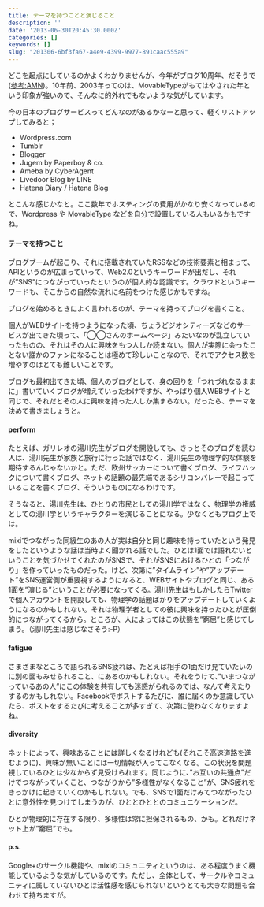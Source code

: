 ```yaml
---
title: テーマを持つことと演じること
description: ''
date: '2013-06-30T20:45:30.000Z'
categories: []
keywords: []
slug: "201306-6bf3fa67-a4e9-4399-9977-891caac555a9"
---
```

どこを起点にしているのかよくわかりませんが、今年がブログ10周年、だそうで([参考:AMN](http://agilemedia.jp/pressrelease/bloggersummit-20130611.html))。10年前、2003年ってのは、MovableTypeがもてはやされた年という印象が強いので、そんなに的外れでもないような気がしています。

今の日本のブログサービスってどんなのがあるかなーと思って、軽くリストアップしてみると；

*   Wordpress.com
*   Tumblr
*   Blogger
*   Jugem by Paperboy & co.
*   Ameba by CyberAgent
*   Livedoor Blog by LINE
*   Hatena Diary / Hatena Blog

とこんな感じかなと。ここ数年でホスティングの費用がかなり安くなっているので、Wordpress や MovableType などを自分で設置している人もいるかもですね。

#### テーマを持つこと

ブログブームが起こり、それに搭載されていたRSSなどの技術要素と相まって、APIというのが広まっていって、Web2.0というキーワードが出だし、それが”SNS”につながっていったというのが個人的な認識です。クラウドというキーワードも、そこからの自然な流れに名前をつけた感じかもですね。

ブログを始めるときによく言われるのが、テーマを持ってブログを書くこと。

個人がWEBサイトを持つようになった頃、ちょうどジオシティーズなどのサービスが出てきた頃って、「◯◯さんのホームページ」みたいなのが乱立していったものの、それはその人に興味をもつ人しか読まない。個人が実際に会ったことない誰かのファンになることは極めて珍しいことなので、それでアクセス数を増やすのはとても難しいことです。  
  
ブログも最初出てきた頃、個人のブログとして、身の回りを「つれづれなるままに」書いていくブログが増えていったわけですが、やっぱり個人WEBサイトと同じで、それだとその人に興味を持った人しか集まらない。だったら、テーマを決めて書きましょうと。

#### perform

たとえば、ガリレオの湯川先生がブログを開設しても、きっとそのブログを読む人は、湯川先生が家族と旅行に行った話ではなく、湯川先生の物理学的な体験を期待するんじゃないかと。ただ、欧州サッカーについて書くブログ、ライフハックについて書くブログ、ネットの話題の最先端であるシリコンバレーで起こっていることを書くブログ、そういうものになるわけです。  
  
そうなると、湯川先生は、ひとりの市民としての湯川学ではなく、物理学の権威としての湯川学というキャラクターを演じることになる。少なくともブログ上では。

mixiでつながった同級生のあの人が実は自分と同じ趣味を持っていたという発見をしたというような話は当時よく聞かれる話でした。ひとは1面では語れないということを気づかせてくれたのがSNSで、それがSNSにおけるひとの「つながり」を作っていったものだった。けど、次第に”タイムライン”や”アップデート”をSNS運営側が重要視するようになると、WEBサイトやブログと同じ、ある1面を”演じる”ということが必要になってくる。湯川先生はもしかしたらTwitterで個人アカウントを開設しても、物理学の話題ばかりをアップデートしていくようになるのかもしれない。それは物理学者としての彼に興味を持ったひとが圧倒的につながってくるから。ところが、人によってはこの状態を”窮屈”と感じてしまう。（湯川先生は感じなさそう:-P）

#### fatigue

さまざまなところで語られるSNS疲れは、たとえば相手の1面だけ見ていたいのに別の面もみせられること、にあるのかもしれない。それをうけて、”いまつながっているあの人”にこの体験を共有しても迷惑がられるのでは、なんて考えたりするのかもしれない。Facebookでポストするたびに、誰に届くのか意識していたら、ポストをするたびに考えることが多すぎて、次第に使わなくなりますよね。

#### diversity

ネットによって、興味あることには詳しくなるけれども(それこそ高速道路を進むように)、興味が無いことには一切情報が入ってこなくなる。この状況を問題視しているひとは少なからず見受けられます。同じように、”お互いの共通点”だけでつながっていくこと、つながりから”多様性がなくなること”が、SNS疲れをきっかけに起きていくのかもしれない。でも、SNSで1面だけみてつながったひとに意外性を見つけてしまうのが、ひととひととのコミュニケーションだ。  
  
ひとが物理的に存在する限り、多様性は常に担保されるもの、かも。どれだけネット上が”窮屈”でも。

#### p.s.

Google+のサークル機能や、mixiのコミュニティというのは、ある程度うまく機能しているような気がしているのです。ただし、全体として、サークルやコミュニティに属していないひとは活性感を感じられないというとても大きな問題も合わせて持ちますが。